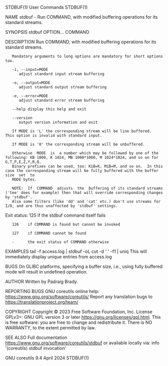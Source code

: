 STDBUF(1)								 User Commands								     STDBUF(1)

NAME
       stdbuf - Run COMMAND, with modified buffering operations for its standard streams.

SYNOPSIS
       stdbuf OPTION... COMMAND

DESCRIPTION
       Run COMMAND, with modified buffering operations for its standard streams.

       Mandatory arguments to long options are mandatory for short options too.

       -i, --input=MODE
	      adjust standard input stream buffering

       -o, --output=MODE
	      adjust standard output stream buffering

       -e, --error=MODE
	      adjust standard error stream buffering

       --help display this help and exit

       --version
	      output version information and exit

       If MODE is 'L' the corresponding stream will be line buffered.  This option is invalid with standard input.

       If MODE is '0' the corresponding stream will be unbuffered.

       Otherwise  MODE	is  a number which may be followed by one of the following: KB 1000, K 1024, MB 1000*1000, M 1024*1024, and so on for G,T,P,E,Z,Y,R,Q.
       Binary prefixes can be used, too: KiB=K, MiB=M, and so on.  In this case the corresponding stream will be fully buffered with the buffer	 size  set  to
       MODE bytes.

       NOTE:  If  COMMAND  adjusts  the	 buffering of its standard streams ('tee' does for example) then that will override corresponding changes by 'stdbuf'.
       Also some filters (like 'dd' and 'cat' etc.) don't use streams for I/O, and are thus unaffected by 'stdbuf' settings.

   Exit status:
       125    if the stdbuf command itself fails

       126    if COMMAND is found but cannot be invoked

       127    if COMMAND cannot be found

       -      the exit status of COMMAND otherwise

EXAMPLES
       tail -f access.log | stdbuf -oL cut -d ' ' -f1 | uniq
       This will immediately display unique entries from access.log

BUGS
       On GLIBC platforms, specifying a buffer size, i.e., using fully buffered mode will result in undefined operation.

AUTHOR
       Written by Padraig Brady.

REPORTING BUGS
       GNU coreutils online help: <https://www.gnu.org/software/coreutils/>
       Report any translation bugs to <https://translationproject.org/team/>

COPYRIGHT
       Copyright © 2023 Free Software Foundation, Inc.	License GPLv3+: GNU GPL version 3 or later <https://gnu.org/licenses/gpl.html>.
       This is free software: you are free to change and redistribute it.  There is NO WARRANTY, to the extent permitted by law.

SEE ALSO
       Full documentation <https://www.gnu.org/software/coreutils/stdbuf>
       or available locally via: info '(coreutils) stdbuf invocation'

GNU coreutils 9.4							  April 2024								     STDBUF(1)
